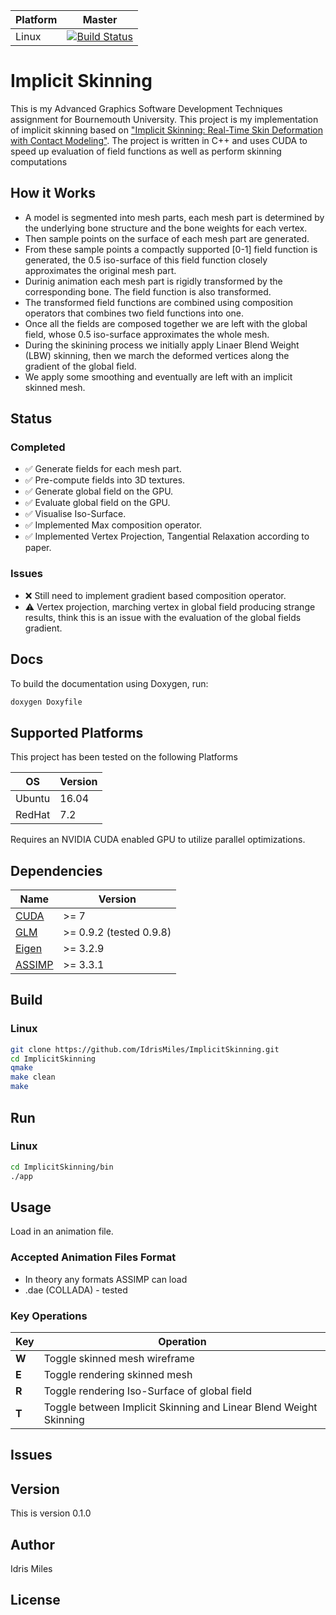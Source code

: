 | **Platform** | **Master** |
| -------- | ----- |
| Linux | [![Build Status](https://travis-ci.org/IdrisMiles/ImplicitSkinning.svg?branch=master)](https://travis-ci.org/IdrisMiles/ImplicitSkinning) |

# Implicit Skinning
This is my Advanced Graphics Software Development Techniques assignment for Bournemouth University.
This project is my implementation of implicit skinning based on ["Implicit Skinning: Real-Time Skin Deformation with Contact Modeling"](http://rodolphe-vaillant.fr/pivotx/templates/projects/implicit_skinning/implicit_skinning.pdf). 
The project is written in C++ and uses CUDA to speed up evaluation of field functions as well as perform skinning computations
## How it Works
* A model is segmented into mesh parts, each mesh part is determined by the underlying bone structure and the bone weights for each vertex. 
* Then sample points on the surface of each mesh part are generated. 
* From these sample points a compactly supported [0-1] field function is generated, the 0.5 iso-surface of this field function closely approximates the original mesh part.
* Durinig animation each mesh part is rigidly transformed by the corresponding bone. The field function is also transformed.
* The transformed field functions are combined using composition operators that combines two field functions into one.
* Once all the fields are composed together we are left with the global field, whose 0.5 iso-surface approximates the whole mesh.
* During the skinining process we initially apply Linaer Blend Weight (LBW) skinning, then we march the deformed vertices along the gradient of the global field.
* We apply some smoothing and eventually are left with an implicit skinned mesh.

## Status
### Completed
* :white_check_mark: Generate fields for each mesh part.
* :white_check_mark: Pre-compute fields into 3D textures.
* :white_check_mark: Generate global field on the GPU.
* :white_check_mark: Evaluate global field on the GPU.
* :white_check_mark: Visualise Iso-Surface.
* :white_check_mark: Implemented Max composition operator.
* :white_check_mark: Implemented Vertex Projection, Tangential Relaxation according to paper.
### Issues
* :x: Still need to implement gradient based composition operator.
* :warning: Vertex projection, marching vertex in global field producing strange results, think this is an issue with the evaluation of the global fields gradient. 


## Docs
To build the documentation using Doxygen, run:
```bash
doxygen Doxyfile
```

## Supported Platforms
This project has been tested on the following Platforms

| **OS** | **Version** |
| ---- | ------- |
| Ubuntu | 16.04 |
| RedHat | 7.2 |

Requires an NVIDIA CUDA enabled GPU to utilize parallel optimizations.


## Dependencies
| **Name** | **Version** |
| ---- | ------- |
| [CUDA](https://developer.nvidia.com/cuda-downloads) | >= 7 |
| [GLM](http://glm.g-truc.net/0.9.8/index.html)| >= 0.9.2 (tested 0.9.8) |
| [Eigen](http://eigen.tuxfamily.org/index.php?title=Main_Page)| >= 3.2.9 |
| [ASSIMP](http://www.assimp.org/) | >= 3.3.1 |


## Build
### Linux
```bash
git clone https://github.com/IdrisMiles/ImplicitSkinning.git
cd ImplicitSkinning
qmake
make clean
make
```

## Run
### Linux
```bash
cd ImplicitSkinning/bin
./app
```

## Usage
Load in an animation file.
### Accepted Animation Files Format
* In theory any formats ASSIMP can load
* .dae (COLLADA) - tested


### Key Operations
| **Key** | **Operation** |
| ---- | ------- |
| **W** | Toggle skinned mesh wireframe |
| **E** | Toggle rendering skinned mesh |
| **R** | Toggle rendering Iso-Surface of global field |
| **T** | Toggle between Implicit Skinning and Linear Blend Weight Skinning |


## Issues


## Version
This is version 0.1.0


## Author
Idris Miles


## License
